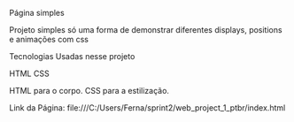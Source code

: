 Página simples

Projeto simples só uma forma de demonstrar diferentes displays, positions e animações com css

Tecnologias Usadas nesse projeto

HTML
CSS

HTML para o corpo.
CSS para a estilização.

Link da Página:
file:///C:/Users/Ferna/sprint2/web_project_1_ptbr/index.html
